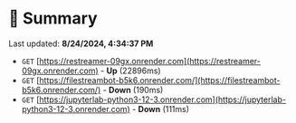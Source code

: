 # 📖 Summary
Last updated: **8/24/2024, 4:34:37 PM**

- `GET` [https://restreamer-09gx.onrender.com](https://restreamer-09gx.onrender.com) - **Up** (22896ms)
- `GET` [https://filestreambot-b5k6.onrender.com/](https://filestreambot-b5k6.onrender.com/) - **Down** (190ms)
- `GET` [https://jupyterlab-python3-12-3.onrender.com](https://jupyterlab-python3-12-3.onrender.com) - **Down** (111ms)
